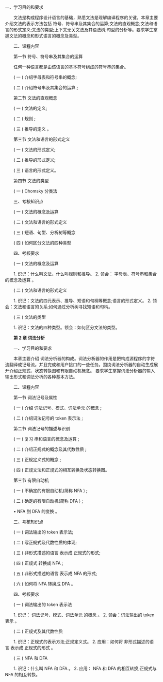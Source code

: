 一、学习目的和要求

　　文法是构成程序设计语言的基础，熟悉文法是理解编译程序的关键。本章主要介绍文法的表示方法包括 符号、符号串及其集合的运算;文法的直观概念;文法和语言的形式定义;文法的类型;上下文无关文法及其语法树;句型的分析等。要求学生掌握文法的概念和形式语言的概念及类型。

　　二、课程内容

　　第一节 符号、符号串及其集合的运算

　　任何一种语言都是由该语言的基本符号组成的符号串的集合。

　　( 一 ) 介绍字母表和符号串的概念;

　　( 二 ) 介绍符号串及其集合的运算 ;

　　第二节 文法的直观概念

　　( 一 ) 文法的定义;

　　( 二 ) 规则 ;

　　( 三 ) 推导的定义 。

　　第三节 文法和语言的形式定义

　　( 一 ) 文法的形式定义;

　　( 二 ) 推导的形式定义;

　　( 三 ) 语言的形式定义。

　　第四节 文法的类型

　　( 一 ) Chomsky 分类法

　　三、考核知识点

　　( 一 ) 文法的概念及运算

　　( 二 ) 文法和语言的形式定义

　　( 三 ) 短语、句型、分析树等概念

　　( 四 ) 如何区分文法的四种类型

　　四、考核要求

　　( 一 ) 文法的概念及运算

　　1. 识记：什么叫文法，什么叫规则和推导。 2. 领会： 字母表、符号串和集合的概念及运算 。

　　( 二 ) 文法和语言的形式定义

　　1. 识记：文法的四元表示、推导、短语和句柄等概念;语言的形式定义。 2. 领会：文法和语言的关系;如何通过分析树寻找短语和句柄。

　　( 三 ) 文法的类型

　　1. 识记：文法的四种类型。领会：如何区分文法的类型。

　　**第 2 章 词法分析**

　　一、学习目的和要求

　　本章主要介绍 词法分析器的构成。词法分析器的作用是把构成源程序的字符流翻译成记号流，并且完成和用户接口的一些任务。围绕词法分析器的自动生成展开介绍正规式、状态转换图和有限自动机概念。 要求学生掌握词法分析器的输入输出形式和词法分析的各种基本方法。

　　二、课程内容

　　第一节 词法记号及属性

　　( 一 ) 介绍 词法记号、模式、词法单元 的概念 ;

　　( 二 ) 介绍词法记号的 token 表示法 ;

　　第二节 词法记号的描述与识别

　　( 一 ) 复习 串和语言的概念及运算 ;

　　( 二 ) 介绍正规式的概念及其代数性质 ;

　　( 三 ) 正规定义式的概念 ;

　　( 四 ) 正规文法和正规式的相互转换及状态转换图。

　　第三节 有限自动机

　　( 一 ) 不确定的有限自动机(简称 NFA ) ;

　　( 二 ) 确定的有限自动机(简称 DFA ) ;

　　• NFA 到 DFA 的变换 。

　　三、考核知识点

　　( 一 ) 词法输出的 token 表示法;

　　( 二 ) 写正规式及代数性质的体现;

　　( 三 ) 非形式描述的语言 表示成 正规式的形式;

　　( 四 ) 正规式 转换成 NFA ;

　　( 五 ) 非形式描述的语言 表示成 NFA 的形式;

　　( 六 ) 如何将 NFA 转换成 DFA 。

　　四、考核要求

　　( 一 ) 词法输出的 token 表示法

　　1. 识记： 词法记号、模式、词法单元 的概念 。 2. 领会：词法输出的 token 表示 。

　　( 二 ) 正规式及其代数性质

　　1. 识记：正规式的表示方法;正规定义式。 2. 应用：如何将 非形式描述的语言 表示成 正规式的形式 。

　　( 三 ) NFA 和 DFA

　　1. 识记：什么叫 NFA 和 DFA 。 2. 应用： NFA 和 DFA 的相互转换;正规式与 NFA 的相互转换。